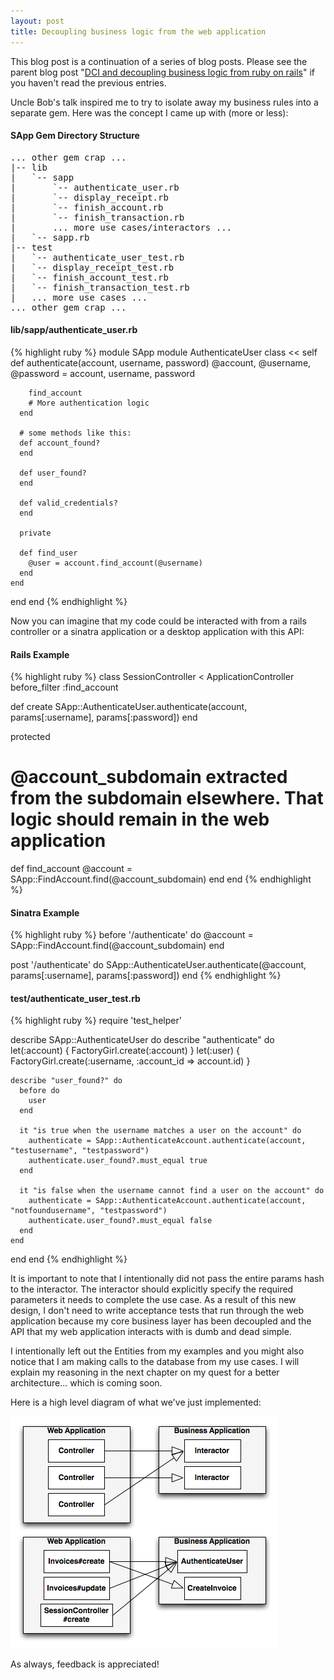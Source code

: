 ```yaml
---
layout: post
title: Decoupling business logic from the web application
---
```


<div class="alert">
This blog post is a continuation of a series of blog posts. Please see the parent blog post "<a href="/2012/05/15/dci-and-decoupling-business-logic-from-ruby-on-rails.html">DCI and decoupling business logic from ruby on rails</a>" if you haven't read the previous entries.
</div>

Uncle Bob's talk inspired me to try to isolate away my business rules into a separate gem. Here was the concept I came up with (more or less):

#### SApp Gem Directory Structure
<pre>
... other gem crap ...
|-- lib
|   `-- sapp
|       `-- authenticate_user.rb
|       `-- display_receipt.rb
|       `-- finish_account.rb
|       `-- finish_transaction.rb
|       ... more use cases/interactors ...
|   `-- sapp.rb
|-- test
|   `-- authenticate_user_test.rb
|   `-- display_receipt_test.rb
|   `-- finish_account_test.rb
|   `-- finish_transaction_test.rb
|   ... more use cases ... 
... other gem crap ...
</pre>

#### lib/sapp/authenticate_user.rb
{% highlight ruby %}
module SApp
  module AuthenticateUser
    class << self
      def authenticate(account, username, password)
        @account, @username, @password = account, username, password

        find_account
        # More authentication logic
      end

      # some methods like this:
      def account_found?
      end

      def user_found?
      end

      def valid_credentials?
      end

      private

      def find_user
        @user = account.find_account(@username)
      end
    end
  end
end
{% endhighlight %}

Now you can imagine that my code could be interacted with from a rails controller or a sinatra application or a desktop application with this API:

#### Rails Example
{% highlight ruby %}
class SessionController < ApplicationController
  before_filter :find_account

  def create
    SApp::AuthenticateUser.authenticate(account, params[:username], params[:password])
  end

  protected
  # @account_subdomain extracted from the subdomain elsewhere. That logic should remain in the web application
  def find_account
    @account = SApp::FindAccount.find(@account_subdomain)
  end
end
{% endhighlight %}

#### Sinatra Example
{% highlight ruby %}
before '/authenticate' do
  @account = SApp::FindAccount.find(@account_subdomain)
end

post '/authenticate' do
  SApp::AuthenticateUser.authenticate(@account, params[:username], params[:password])
end
{% endhighlight %}

#### test/authenticate_user_test.rb
{% highlight ruby %}
require 'test_helper'

describe SApp::AuthenticateUser do
  describe "authenticate" do
    let(:account) { FactoryGirl.create(:account) }
    let(:user) { FactoryGirl.create(:username, :account_id => account.id) }

    describe "user_found?" do
      before do
        user
      end

      it "is true when the username matches a user on the account" do
        authenticate = SApp::AuthenticateAccount.authenticate(account, "testusername", "testpassword")
        authenticate.user_found?.must_equal true
      end

      it "is false when the username cannot find a user on the account" do
        authenticate = SApp::AuthenticateAccount.authenticate(account, "notfoundusername", "testpassword")
        authenticate.user_found?.must_equal false
      end
    end
  end
end
{% endhighlight %}

It is important to note that I intentionally did not pass the entire params hash to the interactor. The interactor should explicitly specify the required parameters it needs to complete the use case. As a result of this new design, I don't need to write acceptance tests that run through the web application because my core business layer has been decoupled and the API that my web application interacts with is dumb and dead simple. 

I intentionally left out the Entities from my examples and you might also notice that I am making calls to the database from my use cases. I will explain my reasoning in the next chapter on my quest for a better architecture... which is coming soon.

Here is a high level diagram of what we've just implemented:

<img src="/img/interactors.png">

As always, feedback is appreciated!